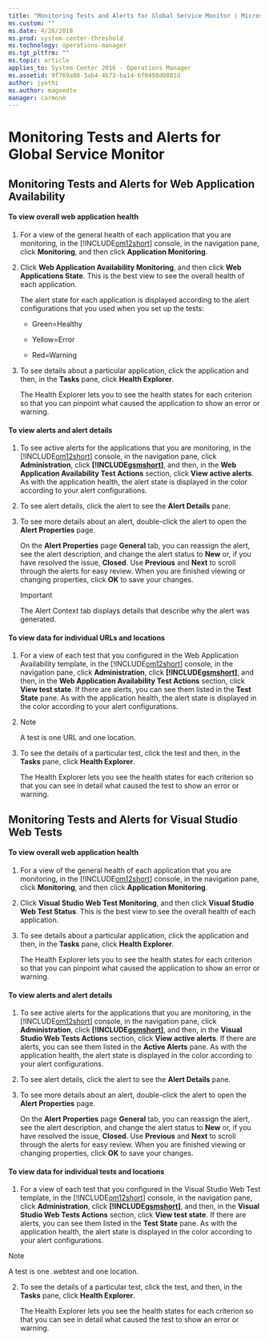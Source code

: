 ```yaml
---
title: "Monitoring Tests and Alerts for Global Service Monitor | Microsoft Docs"
ms.custom: ""
ms.date: 4/26/2018
ms.prod: system-center-threshold
ms.technology: operations-manager
ms.tgt_pltfrm: ""
ms.topic: article
applies_to: System Center 2016 - Operations Manager
ms.assetid: 9f769a08-3ab4-4b73-ba14-6f0498d0081d
author: jyothi
ms.author: magoedte
manager: carmonm
---
```

# Monitoring Tests and Alerts for Global Service Monitor
## Monitoring Tests and Alerts for Web Application Availability  
  
#### To view overall web application health  
  
1.  For a view of the general health of each application that you are monitoring, in the [!INCLUDE[om12short](../includes/om12short-md.md)] console, in the navigation pane, click **Monitoring**, and then click **Application Monitoring**.  
  
2.  Click **Web Application Availability Monitoring**, and then click **Web Applications State**. This is the best view to see the overall health of each application.  
  
     The alert state for each application is displayed according to the alert configurations that you used when you set up the tests:  
  
    -   Green=Healthy  
  
    -   Yellow=Error  
  
    -   Red=Warning  
  
3.  To see details about a particular application, click the application and then, in the **Tasks** pane, click **Health Explorer**.  
  
     The Health Explorer lets you to see the health states for each criterion so that you can pinpoint what caused the application to show an error or warning.  
  
#### To view alerts and alert details  
  
1.  To see active alerts for the applications that you are monitoring, in the [!INCLUDE[om12short](../includes/om12short-md.md)] console, in the navigation pane, click **Administration**, click **[!INCLUDE[gsmshort](../includes/gsmshort-md.md)]**, and then, in the **Web Application Availability Test Actions** section, click **View active alerts**. As with the application health, the alert state is displayed in the color according to your alert configurations.  
  
2.  To see alert details, click the alert to see the **Alert Details** pane.  
  
3.  To see more details about an alert, double-click the alert to open the **Alert Properties** page.  
  
     On the **Alert Properties** page **General** tab, you can reassign the alert, see the alert description, and change the alert status to **New** or, if you have resolved the issue, **Closed**. Use **Previous** and **Next** to scroll through the alerts for easy review. When you are finished viewing or changing properties, click **OK** to save your changes.  
  
    > [!IMPORTANT]
    >  The Alert Context tab displays details that describe why the alert was generated.  
  
#### To view data for individual URLs and locations  
  
1.  For a view of each test that you configured in the Web Application Availability template, in the [!INCLUDE[om12short](../includes/om12short-md.md)] console, in the navigation pane, click **Administration**, click **[!INCLUDE[gsmshort](../includes/gsmshort-md.md)]**, and then, in the **Web Application Availability Test Actions** section, click **View test state**. If there are alerts, you can see them listed in the **Test State** pane. As with the application health, the alert state is displayed in the color according to your alert configurations.  
  
2.  > [!NOTE]
    >  A test is one URL and one location.  
  
3.  To see the details of a particular test, click the test and then, in the **Tasks** pane, click **Health Explorer**.  
  
     The Health Explorer lets you see the health states for each criterion so that you can see in detail what caused the test to show an error or warning.  
  
## Monitoring Tests and Alerts for Visual Studio Web Tests  
  
#### To view overall web application health  
  
1.  For a view of the general health of each application that you are monitoring, in the [!INCLUDE[om12short](../includes/om12short-md.md)] console, in the navigation pane, click **Monitoring**, and then click **Application Monitoring**.  
  
2.  Click **Visual Studio Web Test Monitoring**, and then click **Visual Studio Web Test Status**. This is the best view to see the overall health of each application.  
  
3.  To see details about a particular application, click the application and then, in the **Tasks** pane, click **Health Explorer**.  
  
     The Health Explorer lets you to see the health states for each criterion so that you can pinpoint what caused the application to show an error or warning.  
  
#### To view alerts and alert details  
  
1.  To see active alerts for the applications that you are monitoring, in the [!INCLUDE[om12short](../includes/om12short-md.md)] console, in the navigation pane, click **Administration**, click **[!INCLUDE[gsmshort](../includes/gsmshort-md.md)]**, and then, in the **Visual Studio Web Tests Actions** section, click **View active alerts**. If there are alerts, you can see them listed in the **Active Alerts** pane. As with the application health, the alert state is displayed in the color according to your alert configurations.  
  
2.  To see alert details, click the alert to see the **Alert Details** pane.  
  
3.  To see more details about an alert, double-click the alert to open the **Alert Properties** page.  
  
     On the **Alert Properties** page **General** tab, you can reassign the alert, see the alert description, and change the alert status to **New** or, if you have resolved the issue, **Closed**. Use **Previous** and **Next** to scroll through the alerts for easy review. When you are finished viewing or changing properties, click **OK** to save your changes.  
  
#### To view data for individual tests and locations  
  
1.  For a view of each test that you configured in the Visual Studio Web Test template, in the [!INCLUDE[om12short](../includes/om12short-md.md)] console, in the navigation pane, click **Administration**, click **[!INCLUDE[gsmshort](../includes/gsmshort-md.md)]**, and then, in the **Visual Studio Web Tests Actions** section, click **View test state**. If there are alerts, you can see them listed in the **Test State** pane. As with the application health, the alert state is displayed in the color according to your alert configurations.  
  
  > [!NOTE]
  >  A test is one .webtest and one location.  
  
2.  To see the details of a particular test, click the test, and then, in the **Tasks** pane, click **Health Explorer**.  
  
     The Health Explorer lets you see the health states for each criterion so that you can see in detail what caused the test to show an error or warning.
